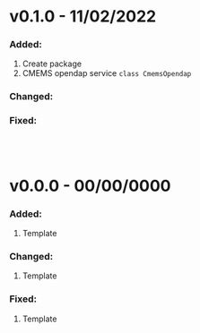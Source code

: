 

# v0.1.0 - 11/02/2022
### Added:
1) Create package
2) CMEMS opendap service `class CmemsOpendap`
### Changed:
### Fixed:

<br/><br/>

# v0.0.0 - 00/00/0000
### Added:
1) Template
### Changed:
1) Template
### Fixed:
1) Template
<br/><br/>